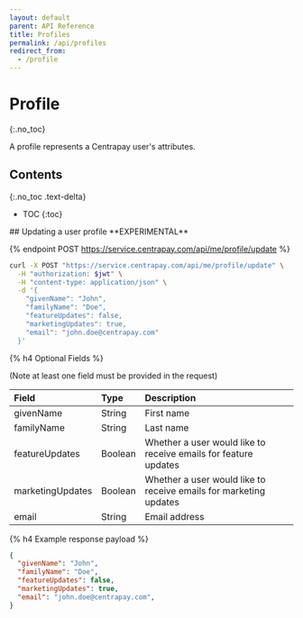 ```yaml
---
layout: default
parent: API Reference
title: Profiles
permalink: /api/profiles
redirect_from:
  - /profile
---
```


# Profile
{:.no_toc}

A profile represents a Centrapay user's attributes.

## Contents
{:.no_toc .text-delta}

* TOC
{:toc}


<a name="updating-a-user-profile">
## Updating a user profile **EXPERIMENTAL**

{% endpoint POST https://service.centrapay.com/api/me/profile/update %}

```sh
curl -X POST "https://service.centrapay.com/api/me/profile/update" \
  -H "authorization: $jwt" \
  -H "content-type: application/json" \
  -d '{
    "givenName": "John",
    "familyName": "Doe",
    "featureUpdates": false,
    "marketingUpdates": true,
    "email": "john.doe@centrapay.com"
  }'
```

{% h4 Optional Fields %}

(Note at least one field must be provided in the request)

|      Field       |  Type   |                 Description                                                                        |
| :--------------- | :------ | :------------------------------------------------------------------------------------------------- |
| givenName        | String  | First name                                                                                         |
| familyName       | String  | Last name                                                                                          |
| featureUpdates   | Boolean | Whether a user would like to receive emails for feature updates                                    |
| marketingUpdates | Boolean | Whether a user would like to receive emails for marketing updates                                  |
| email            | String  | Email address                                                                                      |

{% h4 Example response payload %}

```json
{
  "givenName": "John",
  "familyName": "Doe",
  "featureUpdates": false,
  "marketingUpdates": true,
  "email": "john.doe@centrapay.com",
}
```
